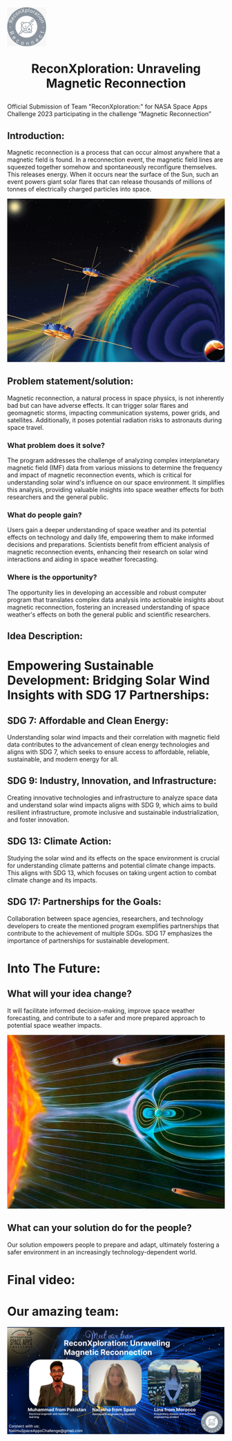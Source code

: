 # <img src="./logo.jpg" alt="Logo" width="90" height="90"> <p align="center"><b>ReconXploration: Unraveling Magnetic Reconnection</b></p>

Official Submission of Team "ReconXploration:" for NASA Space Apps Challenge 2023 participating in the challenge “Magnetic Reconnection”

## Introduction:

Magnetic reconnection is a process that can occur almost anywhere that a magnetic field is found. In a reconnection event, the magnetic field lines are squeezed together somehow and spontaneously reconfigure themselves. This releases energy. When it occurs near the surface of the Sun, such an event powers giant solar flares that can release thousands of millions of tonnes of electrically charged particles into space.

![Magnetic Reconnection](./idea.jpg)

## Problem statement/solution:

Magnetic reconnection, a natural process in space physics, is not inherently bad but can have adverse effects. It can trigger solar flares and geomagnetic storms, impacting communication systems, power grids, and satellites. Additionally, it poses potential radiation risks to astronauts during space travel.

###  What problem does it solve?

The program addresses the challenge of analyzing complex interplanetary magnetic field (IMF) data from various missions to determine the frequency and impact of magnetic reconnection events, which is critical for understanding solar wind's influence on our space environment. It simplifies this analysis, providing valuable insights into space weather effects for both researchers and the general public.

###  What do people gain?

Users gain a deeper understanding of space weather and its potential effects on technology and daily life, empowering them to make informed decisions and preparations. Scientists benefit from efficient analysis of magnetic reconnection events, enhancing their research on solar wind interactions and aiding in space weather forecasting.

### Where is the opportunity?

The opportunity lies in developing an accessible and robust computer program that translates complex data analysis into actionable insights about magnetic reconnection, fostering an increased understanding of space weather's effects on both the general public and scientific researchers.

## Idea Description:

# Empowering Sustainable Development: Bridging Solar Wind Insights with SDG 17 Partnerships:

## SDG 7: Affordable and Clean Energy:

Understanding solar wind impacts and their correlation with magnetic field data contributes to the advancement of clean energy technologies and aligns with SDG 7, which seeks to ensure access to affordable, reliable, sustainable, and modern energy for all.

## SDG 9: Industry, Innovation, and Infrastructure:

Creating innovative technologies and infrastructure to analyze space data and understand solar wind impacts aligns with SDG 9, which aims to build resilient infrastructure, promote inclusive and sustainable industrialization, and foster innovation.

## SDG 13: Climate Action:

Studying the solar wind and its effects on the space environment is crucial for understanding climate patterns and potential climate change impacts. This aligns with SDG 13, which focuses on taking urgent action to combat climate change and its impacts.

## SDG 17: Partnerships for the Goals:

Collaboration between space agencies, researchers, and technology developers to create the mentioned program exemplifies partnerships that contribute to the achievement of multiple SDGs. SDG 17 emphasizes the importance of partnerships for sustainable development.

# Into The Future:

## What will your idea change?

It will facilitate informed decision-making, improve space weather forecasting, and contribute to a safer and more prepared approach to potential space weather impacts.

![Magnetic Reconnection](./b-field.jpg)

## What can your solution do for the people?

Our solution empowers people to prepare and adapt, ultimately fostering a safer environment in an increasingly technology-dependent world.

# Final video:

# Our amazing team:

![Team](./team.png)
